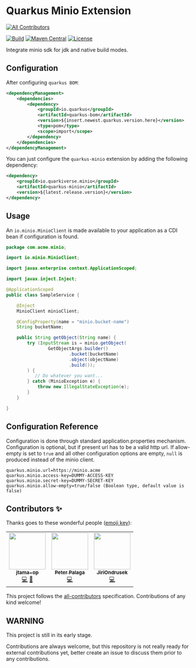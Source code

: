 # Quarkus Minio Extension
<!-- ALL-CONTRIBUTORS-BADGE:START - Do not remove or modify this section -->
[![All Contributors](https://img.shields.io/badge/all_contributors-3-orange.svg?style=flat-square)](#contributors-)
<!-- ALL-CONTRIBUTORS-BADGE:END -->
[![Build](https://github.com/quarkiverse/quarkus-minio/workflows/Build/badge.svg)](https://github.com/quarkiverse/quarkus-minio/actions?query=workflow%3ABuild)
[![Maven Central](https://img.shields.io/maven-central/v/io.quarkiverse.minio/quarkus-minio-parent.svg?label=Maven%20Central)](https://search.maven.org/artifact/io.quarkiverse.minio/quarkus-minio-parent)
[![License](https://img.shields.io/badge/License-Apache%202.0-blue.svg)](https://opensource.org/licenses/Apache-2.0)

Integrate minio sdk for jdk and native build modes.

## Configuration

After configuring `quarkus BOM`:

```xml
<dependencyManagement>
    <dependencies>
        <dependency>
            <groupId>io.quarkus</groupId>
            <artifactId>quarkus-bom</artifactId>
            <version>${insert.newest.quarkus.version.here}</version>
            <type>pom</type>
            <scope>import</scope>
        </dependency>
    </dependencies>
</dependencyManagement>
```

You can just configure the `quarkus-minio` extension by adding the following dependency:

```xml
<dependency>
    <groupId>io.quarkiverse.minio</groupId>
    <artifactId>quarkus-minio</artifactId>
    <version>${latest.release.version}</version>
</dependency>
```

## Usage

An `io.minio.MinioClient` is made available to your application as a CDI bean if configuration is found.

```java
package com.acme.minio;

import io.minio.MinioClient;

import javax.enterprise.context.ApplicationScoped;

import javax.inject.Inject;

@ApplicationScoped
public class SampleService {

    @Inject
    MinioClient minioClient;

    @ConfigProperty(name = "minio.bucket-name")
    String bucketName;

    public String getObject(String name) {
        try (InputStream is = minio.getObject(
                GetObjectArgs.builder()
                        .bucket(bucketName)
                        .object(objectName)
                        .build());
        ) {
           // Do whatever you want...
        } catch (MinioException e) {
            throw new IllegalStateException(e);
        }
    }

}
```

## Configuration Reference

Configuration is done through standard application.properties mechanism. 
Configuration is optional, but if present url has to be a valid http url.
If allow-empty is set to `true` and all other configuration options are empty, `null` is produced instead of the minio client.

```properties
quarkus.minio.url=https://minio.acme
quarkus.minio.access-key=DUMMY-ACCESS-KEY
quarkus.minio.secret-key=DUMMY-SECRET-KEY
quarkus.minio.allow-empty=true/false (Boolean type, default value is false)
```

## Contributors ✨

Thanks goes to these wonderful people ([emoji key](https://allcontributors.org/docs/en/emoji-key)):

<!-- ALL-CONTRIBUTORS-LIST:START - Do not remove or modify this section -->
<!-- prettier-ignore-start -->
<!-- markdownlint-disable -->
<table>
  <tr>
    <td align="center"><a href="https://github.com/jtama-op"><img src="https://avatars0.githubusercontent.com/u/39991688?v=4?s=100" width="100px;" alt=""/><br /><sub><b>jtama-op</b></sub></a><br /><a href="https://github.com/quarkiverse/quarkus-minio/commits?author=jtama-op" title="Code">💻</a> <a href="#maintenance-jtama-op" title="Maintenance">🚧</a></td>
    <td align="center"><a href="https://twitter.com/ppalaga"><img src="https://avatars.githubusercontent.com/u/1826249?v=4?s=100" width="100px;" alt=""/><br /><sub><b>Peter Palaga</b></sub></a><br /><a href="https://github.com/quarkiverse/quarkus-minio/commits?author=ppalaga" title="Code">💻</a></td>
    <td align="center"><a href="https://github.com/JiriOndrusek"><img src="https://avatars.githubusercontent.com/u/26897889?v=4?s=100" width="100px;" alt=""/><br /><sub><b>JiriOndrusek</b></sub></a><br /><a href="https://github.com/quarkiverse/quarkus-minio/commits?author=JiriOndrusek" title="Code">💻</a></td>
  </tr>
</table>

<!-- markdownlint-restore -->
<!-- prettier-ignore-end -->

<!-- ALL-CONTRIBUTORS-LIST:END -->

This project follows the [all-contributors](https://github.com/all-contributors/all-contributors) specification. Contributions of any kind welcome!

## WARNING

This project is still in its early stage.

Contributions are always welcome, but this repository is not really ready for external contributions yet, better create an issue
to discuss them prior to any contributions.
